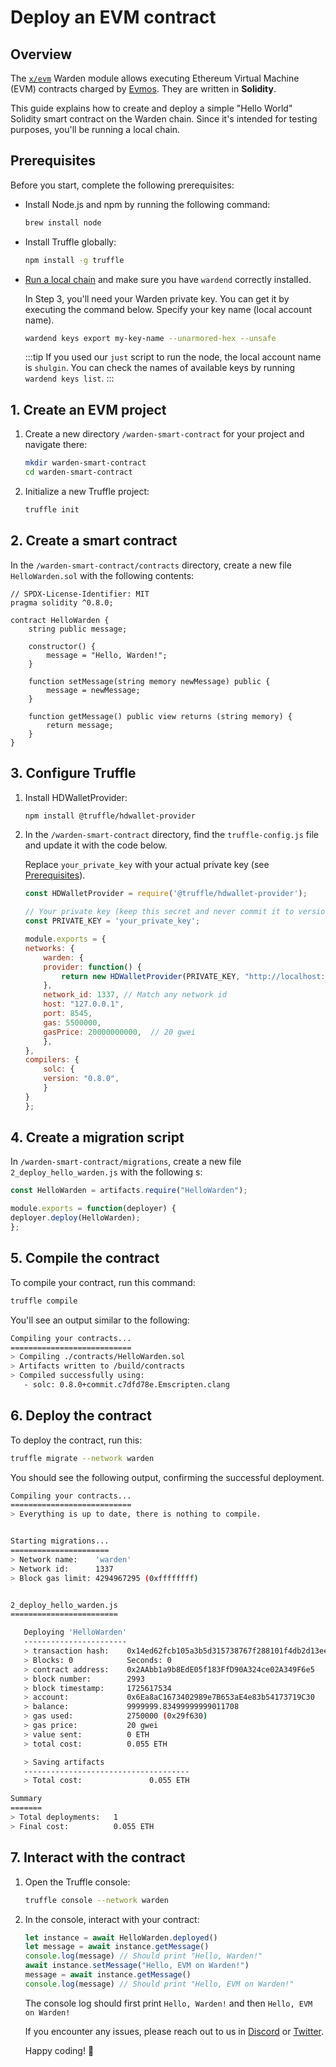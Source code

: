 ﻿---
sidebar_position: 1
---

# Deploy an EVM contract

## Overview

The [`x/evm`](/learn/warden-protocol-modules/external-modules#xevm) Warden module allows executing Ethereum Virtual Machine (EVM) contracts charged by [Evmos](https://docs.evmos.org/protocol/modules/evm). They are written in **Solidity**.

This guide explains how to create and deploy a simple "Hello World" Solidity smart contract on the Warden chain. Since it's intended for testing purposes, you'll be running a local chain.

## Prerequisites

Before you start, complete the following prerequisites:

- Install Node.js and npm by running the following command:

  ```bash
  brew install node
  ```

- Install Truffle globally:

  ```bash
  npm install -g truffle
  ```

- [Run a local chain](/operate-a-node/run-a-local-chain) and make sure you have `wardend` correctly installed.

  In Step 3, you'll need your Warden private key. You can get it by executing the command below. Specify your key name (local account name).

  ```bash
  wardend keys export my-key-name --unarmored-hex --unsafe
  ```
  :::tip
  If you used our `just` script to run the node, the local account name is `shulgin`. You can check the names of available keys by running `wardend keys list`.
  :::

## 1. Create an EVM project

1. Create a new directory `/warden-smart-contract` for your project and navigate there:

    ```bash
    mkdir warden-smart-contract
    cd warden-smart-contract
    ```

2. Initialize a new Truffle project:

    ```bash
    truffle init
    ```

## 2. Create a smart contract

In the `/warden-smart-contract/contracts` directory, create a new file `HelloWarden.sol` with the following contents:

```solidity
// SPDX-License-Identifier: MIT
pragma solidity ^0.8.0;

contract HelloWarden {
    string public message;

    constructor() {
        message = "Hello, Warden!";
    }

    function setMessage(string memory newMessage) public {
        message = newMessage;
    }

    function getMessage() public view returns (string memory) {
        return message;
    }
}
```

## 3. Configure Truffle

1. Install HDWalletProvider:

    ```bash
    npm install @truffle/hdwallet-provider
    ```

2. In the `/warden-smart-contract` directory, find the `truffle-config.js` file and update it with the code below.

   Replace `your_private_key` with your actual private key (see [Prerequisites](#prerequisites)).

   ```javascript
   const HDWalletProvider = require('@truffle/hdwallet-provider');

   // Your private key (keep this secret and never commit it to version control!)
   const PRIVATE_KEY = 'your_private_key';

   module.exports = {
   networks: {
       warden: {
       provider: function() {
           return new HDWalletProvider(PRIVATE_KEY, "http://localhost:8545");
       },
       network_id: 1337, // Match any network id
       host: "127.0.0.1",
       port: 8545,
       gas: 5500000,
       gasPrice: 20000000000,  // 20 gwei
       },
   },
   compilers: {
       solc: {
       version: "0.8.0",
       }
   }
   };
   ```

## 4. Create a migration script

In `/warden-smart-contract/migrations`, create a new file `2_deploy_hello_warden.js` with the following s:

```javascript
const HelloWarden = artifacts.require("HelloWarden");

module.exports = function(deployer) {
deployer.deploy(HelloWarden);
};
```

## 5. Compile the contract

To compile your contract, run this command:

```bash
truffle compile
```

You'll see an output similar to the following:

```bash
Compiling your contracts...
===========================
> Compiling ./contracts/HelloWarden.sol
> Artifacts written to /build/contracts
> Compiled successfully using:
   - solc: 0.8.0+commit.c7dfd78e.Emscripten.clang
```

## 6. Deploy the contract

To deploy the contract, run this:

```bash
truffle migrate --network warden
```

You should see the following output, confirming the successful deployment.

```bash
Compiling your contracts...
===========================
> Everything is up to date, there is nothing to compile.


Starting migrations...
======================
> Network name:    'warden'
> Network id:      1337
> Block gas limit: 4294967295 (0xffffffff)


2_deploy_hello_warden.js
========================

   Deploying 'HelloWarden'
   -----------------------
   > transaction hash:    0x14ed62fcb105a3b5d315738767f288101f4db2d13ee4924a217090080abe0fef
   > Blocks: 0            Seconds: 0
   > contract address:    0x2AAbb1a9b8EdE05f183FfD90A324ce02A349F6e5
   > block number:        2993
   > block timestamp:     1725617534
   > account:             0x6Ea8aC1673402989e7B653aE4e83b54173719C30
   > balance:             9999999.83499999999011708
   > gas used:            2750000 (0x29f630)
   > gas price:           20 gwei
   > value sent:          0 ETH
   > total cost:          0.055 ETH

   > Saving artifacts
   -------------------------------------
   > Total cost:               0.055 ETH

Summary
=======
> Total deployments:   1
> Final cost:          0.055 ETH
```

## 7. Interact with the contract

1. Open the Truffle console:
   
   ```bash
   truffle console --network warden
   ```
   
2. In the console, interact with your contract:
   
   ```javascript
   let instance = await HelloWarden.deployed()
   let message = await instance.getMessage()
   console.log(message) // Should print "Hello, Warden!"
   await instance.setMessage("Hello, EVM on Warden!")
   message = await instance.getMessage()
   console.log(message) // Should print "Hello, EVM on Warden!"
   ```

   The console log should first print `Hello, Warden!` and then `Hello, EVM on Warden!`

   If you encounter any issues, please reach out to us in [Discord](https://discord.com/invite/warden) or [Twitter](https://twitter.com/wardenprotocol).

   Happy coding! 🚀
